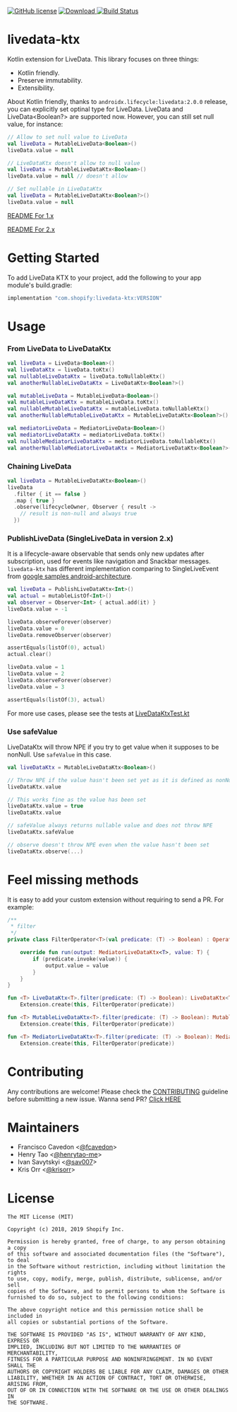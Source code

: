 [![GitHub license](https://img.shields.io/badge/license-MIT-lightgrey.svg?maxAge=2592000)](https://raw.githubusercontent.com/shopify/livedata-ktx/master/LICENSE)
[ ![Download](https://api.bintray.com/packages/shopify/shopify-android/livedata-ktx/images/download.svg) ](https://bintray.com/shopify/shopify-android/livedata-ktx/_latestVersion)
[![Build Status](https://travis-ci.org/Shopify/livedata-ktx.svg?branch=master)](https://travis-ci.org/Shopify/livedata-ktx)

# livedata-ktx

Kotlin extension for LiveData. This library focuses on three things:

- Kotlin friendly.
- Preserve immutability.
- Extensibility.

About Kotlin friendly, thanks to `androidx.lifecycle:livedata:2.0.0` release, you can explicitly set optinal type for LiveData. LiveData<Boolean> and LiveData<Boolean?> are supported now. However, you can still set null value, for instance:

```kotlin
// Allow to set null value to LiveData
val liveData = MutableLiveData<Boolean>()
liveData.value = null

// LiveDataKtx doesn't allow to null value
val liveData = MutableLiveDataKtx<Boolean>()
liveData.value = null // doesn't allow

// Set nullable in LiveDataKtx
val liveData = MutableLiveDataKtx<Boolean?>()
liveData.value = null
```

[README For 1.x](https://github.com/Shopify/livedata-ktx/blob/master/README.1.x.mdx)

[README For 2.x](https://github.com/Shopify/livedata-ktx/blob/master/README.2.x.mdx)

# Getting Started

To add LiveData KTX to your project, add the following to your app module's build.gradle:

```groovy
implementation "com.shopify:livedata-ktx:VERSION"
```

# Usage

### From LiveData to LiveDataKtx

```kotlin
val liveData = LiveData<Boolean>()
val liveDataKtx = liveData.toKtx()
val nullableLiveDataKtx = liveData.toNullableKtx()
val anotherNullableLiveDataKtx = LiveDataKtx<Boolean?>()

val mutableLiveData = MutableLiveData<Boolean>()
val mutableLiveDataKtx = mutableLiveData.toKtx()
val nullableMutableLiveDataKtx = mutableLiveData.toNullableKtx()
val anotherNullableMutableLiveDataKtx = MutableLiveDataKtx<Boolean?>()

val mediatorLiveData = MediatorLiveData<Boolean>()
val mediatorLiveDataKtx = mediatorLiveData.toKtx()
val nullableMediatorLiveDataKtx = mediatorLiveData.toNullableKtx()
val anotherNullableMediatorLiveDataKtx = MediatorLiveDataKtx<Boolean?>()
```

### Chaining LiveData

```kotlin
val liveData = MutableLiveDataKtx<Boolean>()
liveData
  .filter { it == false }
  .map { true }
  .observe(lifecycleOwner, Observer { result ->
    // result is non-null and always true
  })
```

### PublishLiveData (SingleLiveData in version 2.x)

It is a lifecycle-aware observable that sends only new updates after subscription, used for events like navigation and Snackbar messages. `livedata-ktx` has different implementation comparing to SingleLiveEvent from [google samples android-architecture](https://github.com/googlesamples/android-architecture/blob/dev-todo-mvvm-live/todoapp/app/src/main/java/com/example/android/architecture/blueprints/todoapp/SingleLiveEvent.java).

```kotlin
val liveData = PublishLiveDataKtx<Int>()
val actual = mutableListOf<Int>()
val observer = Observer<Int> { actual.add(it) }
liveData.value = -1

liveData.observeForever(observer)
liveData.value = 0
liveData.removeObserver(observer)

assertEquals(listOf(0), actual)
actual.clear()

liveData.value = 1
liveData.value = 2
liveData.observeForever(observer)
liveData.value = 3

assertEquals(listOf(3), actual)
```

For more use cases, please see the tests at [LiveDataKtxTest.kt](https://github.com/shopify/livedata-ktx/blob/master/livedata-ktx/src/test/java/com/shopify/livedataktx/LiveDataKtxTest.kt)

### Use safeValue

LiveDataKtx will throw NPE if you try to get value when it supposes to be nonNull. Use `safeValue` in this case.

```kotlin
val liveDataKtx = MutableLiveDataKtx<Boolean>()

// Throw NPE if the value hasn't been set yet as it is defined as nonNull <Boolean>
liveDataKtx.value

// This works fine as the value has been set
liveDataKtx.value = true
liveDataKtx.value

// safeValue always returns nullable value and does not throw NPE
liveDataKtx.safeValue

// observe doesn't throw NPE even when the value hasn't been set
liveDataKtx.observe(...)
```

# Feel missing methods

It is easy to add your custom extension without requiring to send a PR. For example:

```kotlin
/**
 * filter
 */
private class FilterOperator<T>(val predicate: (T) -> Boolean) : Operator<T, T> {

    override fun run(output: MediatorLiveDataKtx<T>, value: T) {
        if (predicate.invoke(value)) {
            output.value = value
        }
    }
}

fun <T> LiveDataKtx<T>.filter(predicate: (T) -> Boolean): LiveDataKtx<T> =
    Extension.create(this, FilterOperator(predicate))

fun <T> MutableLiveDataKtx<T>.filter(predicate: (T) -> Boolean): MutableLiveDataKtx<T> =
    Extension.create(this, FilterOperator(predicate))

fun <T> MediatorLiveDataKtx<T>.filter(predicate: (T) -> Boolean): MediatorLiveDataKtx<T> =
    Extension.create(this, FilterOperator(predicate))
```

# Contributing

Any contributions are welcome!
Please check the [CONTRIBUTING](CONTRIBUTING.md) guideline before submitting a new issue. Wanna send PR? [Click HERE](https://github.com/shopify/livedata-ktx/pulls)

# Maintainers

- Francisco Cavedon <[@fcavedon](https://github.com/fcavedon)>
- Henry Tao <[@henrytao-me](https://github.com/henrytao-me)>
- Ivan Savytskyi <[@sav007](https://github.com/sav007)>
- Kris Orr <[@krisorr](https://github.com/krisorr)>

# License

    The MIT License (MIT)

    Copyright (c) 2018, 2019 Shopify Inc.

    Permission is hereby granted, free of charge, to any person obtaining a copy
    of this software and associated documentation files (the "Software"), to deal
    in the Software without restriction, including without limitation the rights
    to use, copy, modify, merge, publish, distribute, sublicense, and/or sell
    copies of the Software, and to permit persons to whom the Software is
    furnished to do so, subject to the following conditions:

    The above copyright notice and this permission notice shall be included in
    all copies or substantial portions of the Software.

    THE SOFTWARE IS PROVIDED "AS IS", WITHOUT WARRANTY OF ANY KIND, EXPRESS OR
    IMPLIED, INCLUDING BUT NOT LIMITED TO THE WARRANTIES OF MERCHANTABILITY,
    FITNESS FOR A PARTICULAR PURPOSE AND NONINFRINGEMENT. IN NO EVENT SHALL THE
    AUTHORS OR COPYRIGHT HOLDERS BE LIABLE FOR ANY CLAIM, DAMAGES OR OTHER
    LIABILITY, WHETHER IN AN ACTION OF CONTRACT, TORT OR OTHERWISE, ARISING FROM,
    OUT OF OR IN CONNECTION WITH THE SOFTWARE OR THE USE OR OTHER DEALINGS IN
    THE SOFTWARE.
